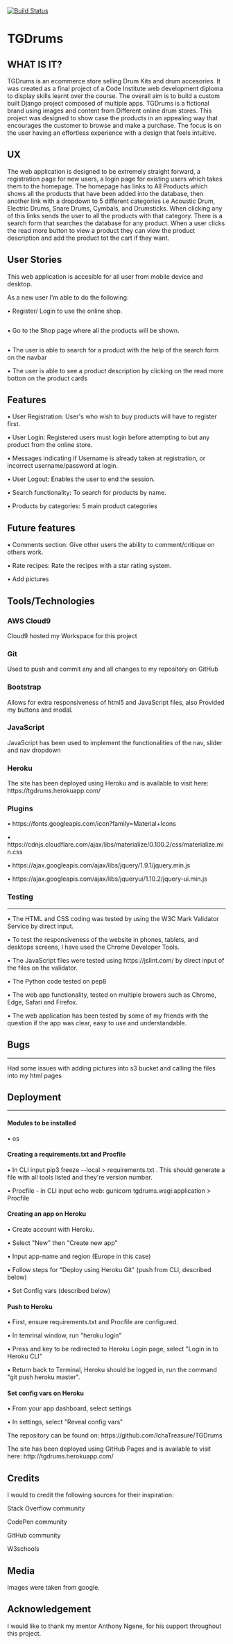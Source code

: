 
[![Build Status](https://travis-ci.org/IchaTreasure/TGDrums.svg?branch=master)](https://travis-ci.org/IchaTreasure/TGDrums)

<h1>TGDrums</h1>

<h2> WHAT IS IT? </h2>

<p> TGDrums is an ecommerce store selling Drum Kits and drum accesories. It was created as a final project of a Code Institute web 
development diploma to display skills learnt over the course. The overall aim is to build a custom built Django project composed 
of multiple apps. TGDrums is a fictional brand using images and content from Different online drum stores. This project was designed to show case 
the products in an appealing way that encourages the customer to browse and make a purchase. The focus is on the user having an 
effortless experience with a design that feels intuitive.</p>

<h2>UX</h2>
<p>The web application is designed to be extremely straight forward, a registration page for new users, a login page for existing users which takes them to the homepage.
The homepage has links to All Products which shows all the products that have been added into the database, then another link with a dropdown to 5 different categories i.e 
Acoustic Drum, Electric Drums, Snare Drums, Cymbals, and Drumsticks. When clicking any of this links sends the user to all the products with that category. There is a search form that 
searches the database for any product.
When a user clicks the read more button to view a product they can view the product description and add the product tot the cart if they want. 
</p> 


<h2>User Stories</h2>
<p>This web application is accesible for all user from mobile device and desktop.</p>

<p> As a new user I'm able to do the following:</p>

<p>• Register/ Login to use the online shop.</p>
<img src="">
<br>
<img src="">
<br>

<p>• Go to the Shop page where all the products will be shown.</p>
<img src="">
<br>

<p>• The user is able to search for a product with the help of the search form on the navbar</p>
<p>• The user is able to see a product description by clicking on the read more botton on the product cards</p>


<h2>Features</h2>
<p>• User Registration: User's who wish to buy products will have to register first. </p>
<p>• User Login: Registered users must login before attempting to but any product from the online store.</p>
<p>• Messages indicating if Username is already taken at registration, or incorrect username/password at login.</p>
<p>• User Logout: Enables the user to end the session.</p>
<p>• Search functionality: To search for products by name.</p>
<p>• Products by categories: 5 main product categories</p>

<h2> Future features </h2>
<p>• Comments section: Give other users the ability to comment/critique on others work.</p>
<p>• Rate recipes: Rate the recipes with a star rating system.</p>
<p>• Add pictures </p>

<h2>Tools/Technologies</h2>
<h3>AWS Cloud9</h3>
<p>Cloud9 hosted my Workspace for this project</p>

<h3>Git</h3>
<p>Used to push and commit any and all changes to my repository on GitHub</p>

<h3>Bootstrap</h3>
<p>Allows for extra responsiveness of html5 and JavaScript files, also Provided my buttons and modal.</p>

<h3>JavaScript</h3>
<p>JavaScript has been used to implement the functionalities of the nav, slider and nav dropdown</p>

<h3>Heroku</h3>
<p>The site has been deployed using Heroku and is available to visit here: https://tgdrums.herokuapp.com/</p>

<h3>Plugins</h3>
<p>• https://fonts.googleapis.com/icon?family=Material+Icons</p>

<p>• https://cdnjs.cloudflare.com/ajax/libs/materialize/0.100.2/css/materialize.min.css</p>

<p>• https://ajax.googleapis.com/ajax/libs/jquery/1.9.1/jquery.min.js</p>

<p>• https://ajax.googleapis.com/ajax/libs/jqueryui/1.10.2/jquery-ui.min.js</p>

<h3>Testing</h3>
<hr>
<p>• The HTML and CSS coding was tested by using the W3C Mark Validator Service by direct input.</p>
<p>• To test the responsiveness of the website in phones, tablets, and desktops screens, I have used the Chrome Developer Tools.</p>
<p>• The JavaScript files were tested using https://jslint.com/ by direct input of the files on the validator.</p>
<p>• The Python code tested on pep8 </p>
<p>• The web app functionality, tested on multiple browers such as Chrome, Edge, Safari and Firefox.</p>
<p>• The web application has been tested by some of my friends with the question if the app was clear, easy to use and understandable.</p>

<h2>Bugs</h2>
<hr>
<p>Had some issues with adding pictures into s3 bucket and calling the files into my html pages</p>

<h2>Deployment</h2>
<hr>
<h4>Modules to be installed</h4>
<p>• os</p>

<h4> Creating a requirements.txt and Procfile</h4>
<p>• In CLI input pip3 freeze --local > requirements.txt . This should generate a file with all tools listed and they're version number.</p>
<p>• Procfile - in CLI input echo web: gunicorn tgdrums.wsgi:application > Procfile</p>
<h4> Creating an app on Heroku</h4>
<p>• Create account with Heroku.</p>
<p>• Select "New" then "Create new app"</p>
<p>• Input app-name and region (Europe in this case)</p>
<p>• Follow steps for "Deploy using Heroku Git" (push from CLI, described below)</p>
<p>• Set Config vars (described below)
<h4> Push to Heroku </h4>
<p>• First, ensure requirements.txt and Procfile are configured.</p>
<p>• In temrinal window, run "heroku login"
<p>• Press and key to be redirected to Heroku Login page, select "Login in to Heroku CLI"</p>
<p>• Return back to Terminal, Heroku should be logged in, run the command "git push heroku master".</p>

<h4> Set config vars on Heroku</h4>
<p>• From your app dashboard, select settings</p>
<p>• In settings, select "Reveal config vars"</p>

<p>The repository can be found on: https://github.com/IchaTreasure/TGDrums</p>

<p>The site has been deployed using GitHub Pages and is available to visit here: http://tgdrums.herokuapp.com/</p>

<h2>Credits</h2>
<p>I would to credit the following sources for their inspiration:</p> 
<p>Stack Overflow community</p>
<p>CodePen community </p>
<p>GitHub community</p> 
<p>W3schools</p>


<h2>Media</h2>
<p>Images were taken from google.</p> 

<h2>Acknowledgement</h2>
<p>I would like to thank my mentor Anthony Ngene, for his support throughout this project.</p>
